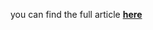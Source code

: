 you can find the full article <b><a href='https://towardsdatascience.com/quality-control-with-machine-learning-d7aab7382c1e'>here</a></b>
